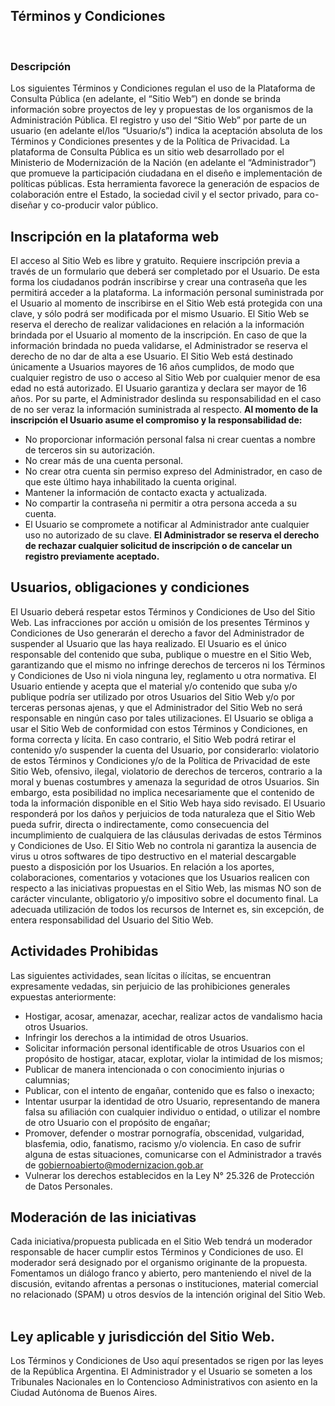 ## Términos y Condiciones
​
### Descripción
Los siguientes Términos y Condiciones regulan el uso de la Plataforma de Consulta Pública (en adelante, el “Sitio Web”) en donde se brinda información sobre  proyectos de ley y propuestas de los organismos de la Administración Pública.
El registro y uso del “Sitio Web” por parte de un usuario (en adelante el/los “Usuario/s”) indica la aceptación absoluta de los Términos y Condiciones presentes y de la Política de Privacidad.
La plataforma de Consulta Pública es un sitio web desarrollado por el Ministerio de Modernización de la Nación (en adelante el “Administrador”) que promueve la participación ciudadana en el diseño e implementación de políticas públicas. Esta herramienta favorece la generación de espacios de colaboración entre el Estado, la sociedad civil y el sector privado, para co-diseñar y co-producir valor público.
​
## Inscripción en la plataforma web
El acceso al Sitio Web es libre y gratuito. Requiere inscripción previa a través de un formulario que deberá ser completado por el Usuario. De esta forma los ciudadanos podrán inscribirse y crear una contraseña que les permitirá  acceder a la plataforma.
La información personal suministrada por el Usuario al momento de inscribirse en el Sitio Web está protegida con una clave, y sólo podrá ser modificada por el mismo Usuario.
El Sitio Web se reserva el derecho de realizar validaciones en relación a la información brindada por el Usuario al momento de la inscripción. En caso de que la información brindada no pueda validarse, el Administrador se reserva el derecho de no dar de alta a ese Usuario.
El Sitio Web está destinado únicamente a Usuarios mayores de 16 años cumplidos, de modo que cualquier registro de uso o acceso al Sitio Web por cualquier menor de esa edad no está autorizado. El Usuario garantiza y declara ser mayor de 16 años. Por su parte, el Administrador deslinda su responsabilidad en el caso de no ser veraz  la información suministrada al respecto.
**Al momento de la inscripción el Usuario asume el compromiso y la responsabilidad de:**
- No proporcionar información personal falsa ni crear cuentas a nombre de terceros sin su autorización.
- No crear más de una cuenta personal.
- No crear otra cuenta sin permiso expreso del Administrador, en caso de que este último haya inhabilitado la cuenta original.
- Mantener la información de contacto exacta y actualizada.
- No compartir la contraseña ni permitir a otra persona acceda a su cuenta.
- El Usuario se compromete a notificar al Administrador ante cualquier uso no autorizado de su clave.
**El Administrador se reserva el derecho de rechazar cualquier solicitud de inscripción o de cancelar un registro previamente aceptado.**
​
## Usuarios, obligaciones y condiciones
El Usuario deberá respetar estos Términos y Condiciones de Uso del Sitio Web. Las infracciones por acción u omisión de los presentes Términos y Condiciones de Uso generarán el derecho a favor del Administrador de suspender al Usuario que las haya realizado.
El Usuario es el único responsable del contenido que suba, publique o muestre en el Sitio Web, garantizando que el mismo no infringe derechos de terceros ni los Términos y Condiciones de Uso ni viola ninguna ley, reglamento u otra normativa. El Usuario entiende y acepta que el material y/o contenido que suba y/o publique podría ser utilizado por otros Usuarios del Sitio Web y/o por terceras personas ajenas, y que el Administrador del Sitio Web no será responsable en ningún caso por tales utilizaciones.
El Usuario se obliga a usar el Sitio Web de conformidad con estos Términos y Condiciones, en forma correcta y lícita. En caso contrario, el Sitio Web podrá retirar el contenido y/o suspender la cuenta del Usuario, por considerarlo: violatorio de estos Términos y Condiciones y/o de la Política de Privacidad de este Sitio Web, ofensivo, ilegal, violatorio de derechos de terceros, contrario a la moral y buenas costumbres y amenaza la seguridad de otros Usuarios.
Sin embargo, esta posibilidad no implica necesariamente que el contenido de toda la información disponible en el Sitio Web haya sido revisado.
El Usuario responderá por los daños y perjuicios de toda naturaleza que el Sitio Web pueda sufrir, directa o indirectamente, como consecuencia del incumplimiento de cualquiera de las cláusulas derivadas de estos Términos y Condiciones de Uso.
El Sitio Web no controla ni garantiza la ausencia de virus u otros softwares de tipo destructivo en el material descargable puesto a disposición por los Usuarios.
En relación a los aportes, colaboraciones, comentarios y votaciones que los Usuarios realicen con respecto a las iniciativas propuestas en el Sitio Web, las mismas NO son de carácter vinculante, obligatorio y/o impositivo sobre el documento final.
La adecuada utilización de todos los recursos de Internet es, sin excepción, de entera responsabilidad del Usuario del Sitio Web.
​
## Actividades Prohibidas
Las siguientes actividades, sean lícitas o ilícitas, se encuentran expresamente vedadas, sin perjuicio de las prohibiciones generales expuestas anteriormente:
- Hostigar, acosar, amenazar, acechar, realizar actos de vandalismo hacia otros Usuarios.
- Infringir los derechos a la intimidad de otros Usuarios.
- Solicitar información personal identificable de otros Usuarios con el propósito de hostigar, atacar, explotar, violar la intimidad de los mismos;
- Publicar de manera intencionada o con conocimiento injurias o calumnias;
- Publicar, con el intento de engañar, contenido que es falso o inexacto;
- Intentar usurpar la identidad de otro Usuario, representando de manera falsa su afiliación con cualquier individuo o entidad, o utilizar el nombre de otro Usuario con el propósito de engañar;
- Promover, defender o mostrar pornografía, obscenidad, vulgaridad, blasfemia, odio, fanatismo, racismo y/o violencia. En caso de sufrir alguna de estas situaciones, comunicarse con el Administrador a través de [gobiernoabierto@modernizacion.gob.ar](gobiernoabierto@modernizacion.gob.ar)
- Vulnerar los derechos establecidos en la Ley N° 25.326 de Protección de Datos Personales.
​
## Moderación de las iniciativas
Cada iniciativa/propuesta publicada en el Sitio Web tendrá un moderador responsable de hacer cumplir estos Términos y Condiciones de uso. El moderador será designado por el organismo originante de la propuesta.
Fomentamos un diálogo franco y abierto, pero manteniendo el nivel de la discusión, evitando afrentas a personas o instituciones, material comercial no relacionado (SPAM) u otros desvíos de la intención original del Sitio Web.
​
## Ley aplicable y jurisdicción del Sitio Web.
Los Términos y Condiciones de Uso aquí presentados se rigen por las leyes de la República Argentina. El Administrador y el Usuario se someten a los Tribunales Nacionales en lo Contencioso Administrativos con asiento en la Ciudad Autónoma de Buenos Aires.
